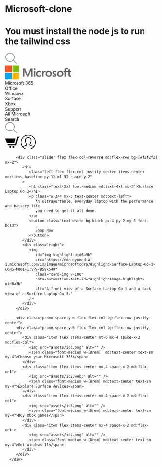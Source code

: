 # Microsoft-clone
# You must install the node js to run the tailwind css
<!DOCTYPE html>
<html lang="en">
   <head>
      <meta charset="UTF-8" />
      <meta name="viewport" content="width=device-width, initial-scale=1.0" />
      <link rel="stylesheet" href="style.css" />
      <title>Microsoft – Cloud, Computers, Apps &amp; Gaming</title>
   </head>
   <body>
      <!-- Navbar -->
      <div class="container mx-auto">
         <div class="navbar flex justify-between items-center p-4">
            <div class="flex justify-center items-center md:order-2">
               <div class="hamburger inline-block p-4 cursor-pointer md:hidden">
                  <div class="line h-0.5 w-6 my-1 bg-black"></div>
                  <div class="line h-0.5 w-6 my-1 bg-black"></div>
                  <div class="line h-0.5 w-6 my-1 bg-black"></div>
               </div>
               <div class="search md:hidden w-4 mr-6">
                  <img src="assets/search.svg" alt="" />
               </div>
            </div>
            <div class="logo text-center flex md:order-1">
               <div class="p-4 flex justify-center">
                  <img class="w-[50%]" src="assets/mslogo.png" alt="" />
               </div>
               <div
                  class="features absolute w-fit md:static md:w-auto bg-gray-200 md:bg-white inset-0 md:flex 
                  md:items-center   md:mx-4 md:space-x-6 -translate-x-96 md:-translate-x-0"
               >
                  <div class="fitem hover:underline hover:underline-offset-8 cursor-pointer">Microsoft 365</div>
                  <div class="fitem hover:underline hover:underline-offset-8 cursor-pointer">Office</div>
                  <div class="fitem hover:underline hover:underline-offset-8 cursor-pointer">Windows</div>
                  <div class="fitem hover:underline hover:underline-offset-8 cursor-pointer">Surface</div>
                  <div class="fitem hover:underline hover:underline-offset-8 cursor-pointer">Xbox</div>
                  <div class="fitem hover:underline hover:underline-offset-8 cursor-pointer">Support</div>
               </div>
            </div>
            <div class="cart text-center md:order-3 flex">
               <div class="search hidden md:block mr-6">All Microsoft</div>
               <div class="mx-2">Search</div>
               <img class="w-4 mr-6" src="assets/search.svg" alt="" />
               <div class="flex pt-1">
                  <img
                     class="w-4 h-4 mr-4"
                     src="assets/iconmonstr-shopping-cart-3.svg"
                     alt=""
                  />
                  <img
                     class="w-4 h-4 mr-4"
                     src="assets/iconmonstr-user-circle-thin.svg"
                     alt=""
                  />
               </div>
            </div>
         </div>

         <div class="slider flex flex-col-reverse md:flex-row bg-[#f2f2f2] mx-2">
            <div
               class="left flex flex-col justify-center items-center md:items-baseline py-12 ml-32 space-y-2"
            >
               <h1 class="text-2xl font-medium md:text-4xl mx-5">Surface Laptop Go 3</h1>
               <p class="w-3/4 mx-5 text-center md:text-left">
                  An ultraportable, everyday laptop with the performance and battery life
                  you need to get it all done.
               </p>
               <button class="text-white bg-black px-4 py-2 my-6 font-bold">
                  Shop Now
               </button>
            </div>
            <div class="right">
               <img
                  id="img-highlight-uid6a3b"
                  src="https://cdn-dynmedia-1.microsoft.com/is/image/microsoftcorp/Highlight-Surface-Laptop-Go-3-CONS-M001-1:VP2-859x540"
                  class="card-img w-100"
                  data-automation-test-id="HighlightImage-highlight-uid6a3b"
                  alt="A front view of a Surface Laptop Go 3 and a back view of a Surface Laptop Go 3."
               />
            </div>
         </div>

         <div class="promo space-y-6 flex flex-col lg:flex-row justify-center">
         <div class="promo space-y-6 flex flex-col lg:flex-row justify-center">
            <div class="item flex items-center mt-6 mx-4 space-x-2 md:flex-col">
               <img src="assets/ic1.png" alt="" />
               <span class="font-medium w-[8rem]  md:text-center text-sm my-4">Choose your Microsoft 365</span>
            </div>
            <div class="item flex items-center mx-4 space-x-2 md:flex-col">
               <img src="assets/ic2.webp" alt="" />
               <span class="font-medium w-[8rem] md:text-center text-sm my-4">Explore Surface devices</span>
            </div>
            <div class="item flex items-center mx-4 space-x-2 md:flex-col">
               <img src="assets/ic3.png" alt="" />
               <span class="font-medium w-[8rem] md:text-center text-sm my-4">Buy Xbox games</span>
            </div>
            <div class="item flex items-center mx-4 space-x-2 md:flex-col">
               <img src="assets/ic4.png" alt="" />
               <span class="font-medium w-[8rem] md:text-center text-sm my-4">Get Windows 11</span>
            </div>
         </div>
      </div>
   </body>
</html>
